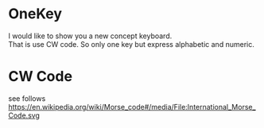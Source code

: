 # OneKey
I would like to show you a new concept keyboard.  
That is use CW code. So only one key but express alphabetic and numeric.  

# CW Code
see follows  
https://en.wikipedia.org/wiki/Morse_code#/media/File:International_Morse_Code.svg
